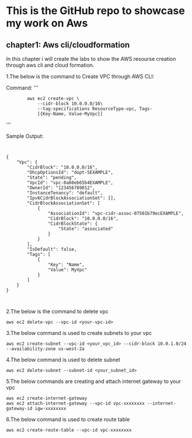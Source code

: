 # This is the GitHub repo to showcase my work on Aws
## chapter1: Aws cli/cloudformation
In this chapter i will create the labs to show the AWS resourse creation through aws cli and cloud formation. 

1.The below is the command to Create VPC through AWS CLI:

Command:
''' 

            aws ec2 create-vpc \
                --cidr-block 10.0.0.0/16\
                --tag-specifications ResourceType-vpc, Tags- 
                [{Key-Name, Value-MyVpc}]


'''

Sample Output:

```


{
    "Vpc": {
        "CidrBlock": "10.0.0.0/16",
        "DhcpOptionsId": "dopt-5EXAMPLE",
        "State": "pending",
        "VpcId": "vpc-0a60eb65b4EXAMPLE",
        "OwnerId": "123456789012",
        "InstanceTenancy": "default",
        "Ipv6CidrBlockAssociationSet": [],
        "CidrBlockAssociationSet": [
            {
                "AssociationId": "vpc-cidr-assoc-07501b79ecEXAMPLE",
                "CidrBlock": "10.0.0.0/16",
                "CidrBlockState": {
                    "State": "associated"
                }
            }
        ],
        "IsDefault": false,
        "Tags": [
            {
                "Key": "Name",
                "Value": MyVpc"
            }
        ]
    }
}



```

2.The below is the command to delete vpc

```
aws ec2 delete-vpc --vpc-id <your-vpc-id>
```


3.The below command is used to create subnets to your vpc

```
aws ec2 create-subnet --vpc-id <your_vpc_id> --cidr-block 10.0.1.0/24 --availability-zone us-west-2a
```

4.The below command is used to delete subnet 

```
aws ec2 delete-subnet --subnet-id <your_subnet_id>
```

5.The below commands are creating and attach internet gateway to your vpc

```
aws ec2 create-internet-gateway
aws ec2 attach-internet-gateway --vpc-id vpc-xxxxxxxx --internet-gateway-id igw-xxxxxxxx
```

6.The below command is used to create route table

```
aws ec2 create-route-table --vpc-id vpc-xxxxxxxx
```
